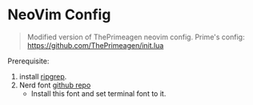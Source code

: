 # NeoVim Config
> Modified version of ThePrimeagen neovim config.
Prime's config: https://github.com/ThePrimeagen/init.lua

Prerequisite:
1. install [ripgrep](https://github.com/BurntSushi/ripgrep).
2. Nerd font [github repo](https://github.com/ryanoasis/nerd-fonts)
    - Install this font and set terminal font to it.

